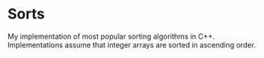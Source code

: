 # Sorts

My implementation of most popular sorting algorithms in C++. Implementations assume that integer arrays are sorted in ascending order.
